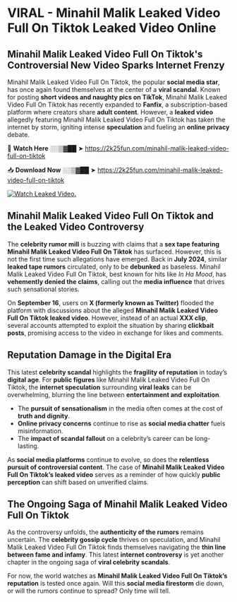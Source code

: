 # VIRAL - Minahil Malik Leaked Video Full On Tiktok Leaked Video Online

## **Minahil Malik Leaked Video Full On Tiktok's Controversial New Video Sparks Internet Frenzy**  

Minahil Malik Leaked Video Full On Tiktok, the popular **social media star**, has once again found themselves at the center of a **viral scandal**. Known for posting **short videos and naughty pics on TikTok**, Minahil Malik Leaked Video Full On Tiktok has recently expanded to **Fanfix**, a subscription-based platform where creators share **adult content**. However, a **leaked video** allegedly featuring Minahil Malik Leaked Video Full On Tiktok has taken the internet by storm, igniting intense **speculation** and fueling an **online privacy** debate.  

🔴 **Watch Here** ░░▒▓██ ➤ https://2k25fun.com/minahil-malik-leaked-video-full-on-tiktok  

📥 **Download Now** ░░▒▓██ ➤ https://2k25fun.com/minahil-malik-leaked-video-full-on-tiktok  

[![Watch Leaked Video.](https://miro.medium.com/v2/resize:fit:828/format:webp/1*cilzJN44JGOrTw9NJCrNHA.gif "Watch Leaked Video")](https://2k25fun.com/minahil-malik-leaked-video-full-on-tiktok)

## **Minahil Malik Leaked Video Full On Tiktok and the Leaked Video Controversy**  

The **celebrity rumor mill** is buzzing with claims that a **sex tape featuring Minahil Malik Leaked Video Full On Tiktok** has surfaced. However, this is not the first time such allegations have emerged. Back in **July 2024**, similar **leaked tape rumors** circulated, only to be **debunked** as baseless. Minahil Malik Leaked Video Full On Tiktok, best known for hits like *In Ha Mood*, has **vehemently denied the claims**, calling out the **media influence** that drives such sensational stories.  

On **September 16**, users on **X (formerly known as Twitter)** flooded the platform with discussions about the alleged **Minahil Malik Leaked Video Full On Tiktok leaked video**. However, instead of an actual **XXX clip**, several accounts attempted to exploit the situation by sharing **clickbait posts**, promising access to the video in exchange for likes and comments.  

## **Reputation Damage in the Digital Era**  

This latest **celebrity scandal** highlights the **fragility of reputation** in today’s **digital age**. For **public figures** like Minahil Malik Leaked Video Full On Tiktok, the **internet speculation** surrounding **viral leaks** can be overwhelming, blurring the line between **entertainment and exploitation**.  

- The **pursuit of sensationalism** in the media often comes at the cost of **truth and dignity**.  
- **Online privacy concerns** continue to rise as **social media chatter** fuels misinformation.  
- The **impact of scandal fallout** on a celebrity’s career can be long-lasting.  

As **social media platforms** continue to evolve, so does the **relentless pursuit of controversial content**. The case of **Minahil Malik Leaked Video Full On Tiktok’s leaked video** serves as a reminder of how quickly **public perception** can shift based on unverified claims.  

## **The Ongoing Saga of Minahil Malik Leaked Video Full On Tiktok**  

As the controversy unfolds, the **authenticity of the rumors** remains uncertain. The **celebrity gossip cycle** thrives on speculation, and Minahil Malik Leaked Video Full On Tiktok finds themselves navigating the **thin line between fame and infamy**. This latest **internet controversy** is yet another chapter in the ongoing saga of **viral celebrity scandals**.  

For now, the world watches as **Minahil Malik Leaked Video Full On Tiktok’s reputation** is tested once again. Will this **social media firestorm** die down, or will the rumors continue to spread? Only time will tell.